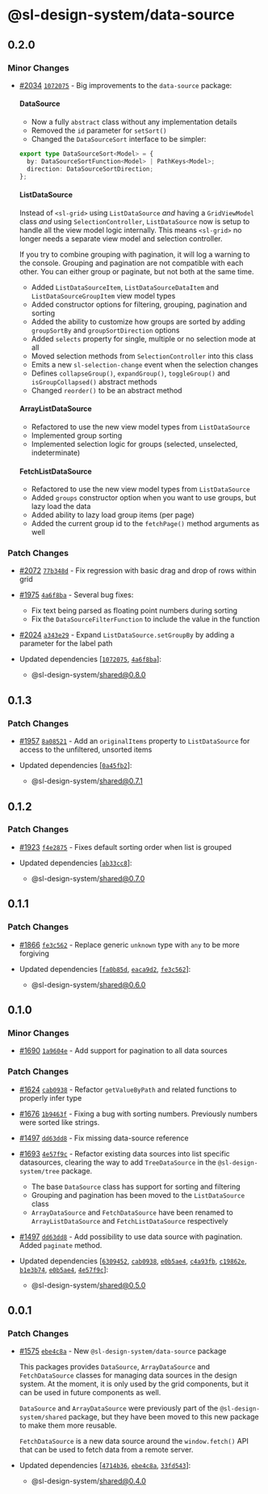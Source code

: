 # @sl-design-system/data-source

## 0.2.0

### Minor Changes

- [#2034](https://github.com/sl-design-system/components/pull/2034) [`1072075`](https://github.com/sl-design-system/components/commit/1072075e3f1b5f0bf8b07dc1f89fd39b9f7103d0) - Big improvements to the `data-source` package:

  #### DataSource

  - Now a fully `abstract` class without any implementation details
  - Removed the `id` parameter for `setSort()`
  - Changed the `DataSourceSort` interface to be simpler:

  ```ts
  export type DataSourceSort<Model> = {
    by: DataSourceSortFunction<Model> | PathKeys<Model>;
    direction: DataSourceSortDirection;
  };
  ```

  #### ListDataSource

  Instead of `<sl-grid>` using `ListDataSource` _and_ having a `GridViewModel` class _and_ using `SelectionController`, `ListDataSource` now is setup to handle all the view model logic internally. This means `<sl-grid>` no longer needs a separate view model and selection controller.

  If you try to combine grouping with pagination, it will log a warning to the console. Grouping and pagination are not compatible with each other. You can either group or paginate, but not both at the same time.

  - Added `ListDataSourceItem`, `ListDataSourceDataItem` and `ListDataSourceGroupItem` view model types
  - Added constructor options for filtering, grouping, pagination and sorting
  - Added the ability to customize how groups are sorted by adding `groupSortBy` and `groupSortDirection` options
  - Added `selects` property for single, multiple or no selection mode at all
  - Moved selection methods from `SelectionController` into this class
  - Emits a new `sl-selection-change` event when the selection changes
  - Defines `collapseGroup()`, `expandGroup()`, `toggleGroup()` and `isGroupCollapsed()` abstract methods
  - Changed `reorder()` to be an abstract method

  #### ArrayListDataSource

  - Refactored to use the new view model types from `ListDataSource`
  - Implemented group sorting
  - Implemented selection logic for groups (selected, unselected, indeterminate)

  #### FetchListDataSource

  - Refactored to use the new view model types from `ListDataSource`
  - Added `groups` constructor option when you want to use groups, but lazy load the data
  - Added ability to lazy load group items (per page)
  - Added the current group id to the `fetchPage()` method arguments as well

### Patch Changes

- [#2072](https://github.com/sl-design-system/components/pull/2072) [`77b348d`](https://github.com/sl-design-system/components/commit/77b348d19a4869f9242d8ea1c70d32d1e6d04212) - Fix regression with basic drag and drop of rows within grid

- [#1975](https://github.com/sl-design-system/components/pull/1975) [`4a6f8ba`](https://github.com/sl-design-system/components/commit/4a6f8ba02f49e8be7b37028c9b6a558ad91d9664) - Several bug fixes:

  - Fix text being parsed as floating point numbers during sorting
  - Fix the `DataSourceFilterFunction` to include the value in the function

- [#2024](https://github.com/sl-design-system/components/pull/2024) [`a343e29`](https://github.com/sl-design-system/components/commit/a343e298d6b65966e04b3fbfc3598305a29bf1cc) - Expand `ListDataSource.setGroupBy` by adding a parameter for the label path

- Updated dependencies [[`1072075`](https://github.com/sl-design-system/components/commit/1072075e3f1b5f0bf8b07dc1f89fd39b9f7103d0), [`4a6f8ba`](https://github.com/sl-design-system/components/commit/4a6f8ba02f49e8be7b37028c9b6a558ad91d9664)]:
  - @sl-design-system/shared@0.8.0

## 0.1.3

### Patch Changes

- [#1957](https://github.com/sl-design-system/components/pull/1957) [`8a08521`](https://github.com/sl-design-system/components/commit/8a08521ce3396630669fbc0c888e4a4d96aeaee5) - Add an `originalItems` property to `ListDataSource` for access to the unfiltered, unsorted items

- Updated dependencies [[`0a45fb2`](https://github.com/sl-design-system/components/commit/0a45fb23105fce305650c96c5962afe0bb10b930)]:
  - @sl-design-system/shared@0.7.1

## 0.1.2

### Patch Changes

- [#1923](https://github.com/sl-design-system/components/pull/1923) [`f4e2875`](https://github.com/sl-design-system/components/commit/f4e2875883fd0b8501fa346c17e775a317b85926) - Fixes default sorting order when list is grouped

- Updated dependencies [[`ab33cc8`](https://github.com/sl-design-system/components/commit/ab33cc86cc01480fb20206be689f9bbdb62bf0ad)]:
  - @sl-design-system/shared@0.7.0

## 0.1.1

### Patch Changes

- [#1866](https://github.com/sl-design-system/components/pull/1866) [`fe3c562`](https://github.com/sl-design-system/components/commit/fe3c562d4e18ab93e9209aaab1a604774cfba5fb) - Replace generic `unknown` type with `any` to be more forgiving

- Updated dependencies [[`fa0b85d`](https://github.com/sl-design-system/components/commit/fa0b85d46c08018cd43de432c3a9705e7aede2c8), [`eaca9d2`](https://github.com/sl-design-system/components/commit/eaca9d24a6086d7a60dc5efc5332f16e80485d36), [`fe3c562`](https://github.com/sl-design-system/components/commit/fe3c562d4e18ab93e9209aaab1a604774cfba5fb)]:
  - @sl-design-system/shared@0.6.0

## 0.1.0

### Minor Changes

- [#1690](https://github.com/sl-design-system/components/pull/1690) [`1a9604e`](https://github.com/sl-design-system/components/commit/1a9604e1fc70a6382a3545dafee527d7d674179d) - Add support for pagination to all data sources

### Patch Changes

- [#1624](https://github.com/sl-design-system/components/pull/1624) [`cab0938`](https://github.com/sl-design-system/components/commit/cab093898b324073801945fc3771eec2014d6652) - Refactor `getValueByPath` and related functions to properly infer type

- [#1676](https://github.com/sl-design-system/components/pull/1676) [`1b9463f`](https://github.com/sl-design-system/components/commit/1b9463fd91d5e3d99918868fbbd231b425a2a16d) - Fixing a bug with sorting numbers. Previously numbers were sorted like strings.

- [#1497](https://github.com/sl-design-system/components/pull/1497) [`dd63dd8`](https://github.com/sl-design-system/components/commit/dd63dd88f83f81316dd133b2eb9383454dae0b2f) - Fix missing data-source reference

- [#1693](https://github.com/sl-design-system/components/pull/1693) [`4e57f9c`](https://github.com/sl-design-system/components/commit/4e57f9c60835a07db45f74fde73a3bf13b6abe51) - Refactor existing data sources into list specific datasources, clearing
  the way to add `TreeDataSource` in the `@sl-design-system/tree` package.

  - The base `DataSource` class has support for sorting and filtering
  - Grouping and pagination has been moved to the `ListDataSource` class
  - `ArrayDataSource` and `FetchDataSource` have been renamed to `ArrayListDataSource` and `FetchListDataSource` respectively

- [#1497](https://github.com/sl-design-system/components/pull/1497) [`dd63dd8`](https://github.com/sl-design-system/components/commit/dd63dd88f83f81316dd133b2eb9383454dae0b2f) - Add possibility to use data source with pagination. Added `paginate` method.

- Updated dependencies [[`6309452`](https://github.com/sl-design-system/components/commit/63094521a7b262bd80c1a9a377086093d2844a8d), [`cab0938`](https://github.com/sl-design-system/components/commit/cab093898b324073801945fc3771eec2014d6652), [`e0b5ae4`](https://github.com/sl-design-system/components/commit/e0b5ae44fd61afd603927522fc8024c6ae7829bb), [`c4a93fb`](https://github.com/sl-design-system/components/commit/c4a93fba6f40b8e843a169117dfdd331a5d9d6e6), [`c19862e`](https://github.com/sl-design-system/components/commit/c19862e56455c3d8e27a9afc33bf684f89b04b75), [`b1e3b74`](https://github.com/sl-design-system/components/commit/b1e3b741e78400e3755ddaa0c5c4fdeed2e3f960), [`e0b5ae4`](https://github.com/sl-design-system/components/commit/e0b5ae44fd61afd603927522fc8024c6ae7829bb), [`4e57f9c`](https://github.com/sl-design-system/components/commit/4e57f9c60835a07db45f74fde73a3bf13b6abe51)]:
  - @sl-design-system/shared@0.5.0

## 0.0.1

### Patch Changes

- [#1575](https://github.com/sl-design-system/components/pull/1575) [`ebe4c8a`](https://github.com/sl-design-system/components/commit/ebe4c8a32e85b753e2aa752a13b2dc23616bf1a9) - New `@sl-design-system/data-source` package

  This packages provides `DataSource`, `ArrayDataSource` and `FetchDataSource` classes
  for managing data sources in the design system. At the moment, it is only used by the
  grid components, but it can be used in future components as well.

  `DataSource` and `ArrayDataSource` were previously part of the `@sl-design-system/shared`
  package, but they have been moved to this new package to make them more reusable.

  `FetchDataSource` is a new data source around the `window.fetch()` API that can be used to
  fetch data from a remote server.

- Updated dependencies [[`4714b36`](https://github.com/sl-design-system/components/commit/4714b36f1387d4d1731a310b621caf5a33be105b), [`ebe4c8a`](https://github.com/sl-design-system/components/commit/ebe4c8a32e85b753e2aa752a13b2dc23616bf1a9), [`33fd543`](https://github.com/sl-design-system/components/commit/33fd5432f1499051071662aaca9974c212304bc6)]:
  - @sl-design-system/shared@0.4.0
